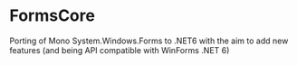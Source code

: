 # FormsCore
Porting of Mono System.Windows.Forms to .NET6 with the aim to add new features (and being API compatible with WinForms .NET 6)

